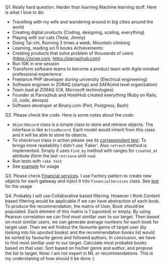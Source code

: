 Q1. Really hard question. Harder than learning Machine learning stuff. Here is what I love to do:
- Travelling with my wife and wandering around in big cities around the world
- Creating digital products (Coding, designing, scaling, everything)
- Playing with our cats (Tesla, Jimmy)
- Doing Tai-chi, Running 3 times a week, Mountain climbing 
- Learning, reading sci fi books
Achievements:
- Creating products that solve problem of thousands of users (https://zoraq.com, https://parvazhub.com)
- Run 10K in one session
- Transform software teams to become a product team with Agile mindset
professional experience:
- Freelance PHP developer during university (Electrical engineering)
- Software engineer in ZORAQ (startup) and SAFA(mid level organization)
- Team lead at ZORAQ (C#, Microsoft technologies)
- Founder at Parvazhub and HotelHub created everything (Ruby on Rails, UI, code, devops)
- Software developer at Binary.com (Perl, Postgress, Bash)


Q2. Please check the code. Here is some notes about the code:
- `ObjectRecord` class is a simple class to store and retrieve objects. The interface is like `ActiveRecord`. Each model would inherit from this class and it will be able to store its objects.
- To check`Feed` class in action please see its [correspondent test](test/feed_test.rb). To brings more readability I didn't use 'Faker'. Also `refresh` method is implemented. Simply it uses `Find_by` method with ranges for `created_at` attribute (form the last `retrieve` until `now`)
- Run tests with `rake test`
- See [example](example.rb) for usage


Q3. Please check [Financial services](lib/financial_services.rb). I use Factory pattern to create new objects for each gateway and inject it into `FinancialServices` class. See [test](test/financial_services_test.rb) for the usage



Q4. Probably I will use Collaborative based filtering. However I think Content based filtering would be applicable if we can have abstraction of each book. To produce the recommendation, the matrix of User, Book should be populated. Each element of this matrix is 1 (upvoted) or empty. By using Pearson correlation we can find most simillar user to our target.
Then based on most simillar users, we can generate average numbers for each book for target user. Then we will findout the favourite genre of target user (by looking into his upvoted books) and the recommendation books list would be sorted by favourite genre and followed authors.
In conclusion, we have to find most simillar user to our target. Calculate most probable books based on that user. Sort based on his/her genre and author, and propose the list to target.
Note: I am not expert in ML or recommendations. This is my understaning of how should it be done :)
